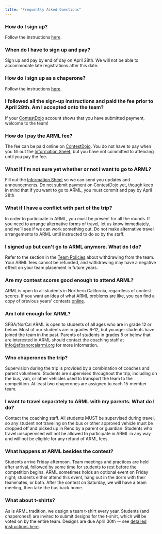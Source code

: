 ```yaml
---
title: "Frequently Asked Questions"
---
```


<!--
### I need to take the SAT on the same day as ARML. What do I do?

If you really, really have to take the SAT during ARML weekend (for instance, if you're a junior and haven't taken it yet), you are probably out of luck. We would advise taking the SAT on a different date if possible.
-->

### How do I sign up?

Follow the instructions [here](/join/).

### When do I have to sign up and pay?

Sign up and pay by end of day on April 28th. We will not be able to accommodate
late registrations after this date.

### How do I sign up as a chaperone?

Follow the instructions [here](/join/).

### I followed all the sign-up instructions and paid the fee prior to April 28th. Am I accepted onto the team?

If your [ContestDojo](https://contestdojo.com/) account shows that you have
submitted payment, welcome to the team!

### How do I pay the ARML fee?

The fee can be paid online on [ContestDojo](https://contestdojo.com/). You do not have to pay when you fill out the [Information Sheet](https://forms.gle/q7zA1AZEEsZDDnC6A), but you have not committed to attending until you pay the fee.

### What if I'm not sure yet whether or not I want to go to ARML?

Fill out the [Information Sheet](https://forms.gle/q7zA1AZEEsZDDnC6A) so we can send you updates and announcements. Do not submit payment on ContestDojo yet, though keep in mind that if you want to go to ARML, you must commit and pay by April 28th.

### What if I have a conflict with part of the trip?

In order to participate in ARML, you must be present for all the rounds. If you need to arrange alternative forms of travel, let us know immediately, and we’ll see if we can work something out. Do not make alternative travel arrangements to ARML until instructed to do so by the staff.

### I signed up but can't go to ARML anymore. What do I do?

Refer to the section in the [Team Policies](/policies/) about withdrawing from the team. Your ARML fees cannot be refunded, and withdrawing may have a negative effect on your team placement in future years.

### Are my contest scores good enough to attend ARML?

ARML is open to all students in Northern California, regardless of contest scores. If you want an idea of what ARML problems are like, you can find a copy of previous years' contests [online](/about/).

### Am I old enough for ARML?

SFBA/NorCal ARML is open to students of all ages who are in grade 12 or below. Most of our students are in grades 6-12, but younger students have joined the team in the past. Parents of students in grades 5 or below that are interested in ARML should contact the coaching staff at info@sfbanorcalarml.org for more information.

### Who chaperones the trip?

Supervision during the trip is provided by a combination of coaches and parent volunteers. Students are supervised throughout the trip, including on the bus, van, or other vehicles used to transport the team to the competition. At least two chaperones are assigned to each 15-member team.

### I want to travel separately to ARML with my parents. What do I do?

Contact the coaching staff. All students MUST be supervised during travel, so any student not traveling on the bus or other approved vehicle must be dropped off and picked up in Reno by a parent or guardian. Students who travel unsupervised will not be allowed to participate in ARML in any way and will not be eligible for any refund of ARML fees.

### What happens at ARML besides the contest?

Students arrive Friday afternoon. Team meetings and practices are held after arrival, followed by some time for students to rest before the competition begins. ARML sometimes holds an optional event on Friday night; students either attend this event, hang out in the dorm with their teammates, or both. After the contest on Saturday, we will have a team meeting, then take the bus back home.

### What about t-shirts?

As is ARML tradition, we design a team t-shirt every year. Students (and chaperones!) are invited to submit designs for the t-shirt, which will be voted on by the entire team. Designs are due April 30th -- see [detailed instructions here](/news/season-2025/shirt-design/).
